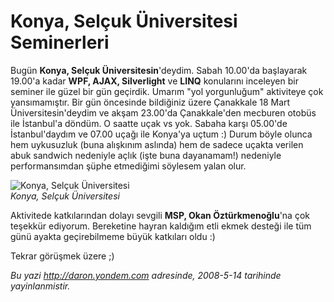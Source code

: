 # Konya, Selçuk Üniversitesi Seminerleri
Bugün **Konya, Selçuk Üniversitesin**'deydim. Sabah 10.00'da başlayarak
19.00'a kadar **WPF, AJAX, Silverlight** ve **LINQ** konularını
inceleyen bir seminer ile güzel bir gün geçirdik. Umarım "yol
yorgunluğum" aktiviteye çok yansımamıştır. Bir gün öncesinde bildiğiniz
üzere Çanakkale 18 Mart Üniversitesin'deydim ve akşam 23.00'da
Çanakkale'den mecburen otobüs ile İstanbul'a döndüm. O saatte uçak vs
yok. Sabaha karşı 05.00'de İstanbul'daydım ve 07.00 uçağı ile Konya'ya
uçtum :) Durum böyle olunca hem uykusuzluk (buna alışkınım aslında) hem
de sadece uçakta verilen abuk sandwich nedeniyle açlık (işte buna
dayanamam!) nedeniyle performansımdan şüphe etmediğimi söylesem yalan
olur.

![Konya, Selçuk
Üniversitesi](media/Konya_Selcuk_Universitesi_Seminerleri/13052008_1.jpg)\
*Konya, Selçuk Üniversitesi*

Aktivitede katkılarından dolayı sevgili **MSP, Okan Öztürkmenoğlu**'na
çok teşekkür ediyorum. Bereketine hayran kaldığım etli ekmek desteği ile
tüm günü ayakta geçirebilmeme büyük katkıları oldu :)

Tekrar görüşmek üzere ;)



*Bu yazi http://daron.yondem.com adresinde, 2008-5-14 tarihinde yayinlanmistir.*
